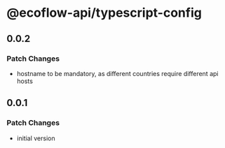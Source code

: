 # @ecoflow-api/typescript-config

## 0.0.2

### Patch Changes

- hostname to be mandatory, as different countries require different api hosts

## 0.0.1

### Patch Changes

- initial version
